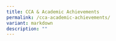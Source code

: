 ```yaml
---
title: CCA & Academic Achievements
permalink: /cca-academic-achievements/
variant: markdown
description: ""
---
```

